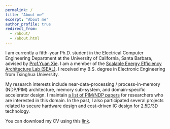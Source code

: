 ```yaml
---
permalink: /
title: "About me"
excerpt: "About me"
author_profile: true
redirect_from: 
  - /about/
  - /about.html
---
```


I am currently a fifth-year Ph.D. student in the Electrical Computer Engineering Department at the University of California, Santa Barbara, advised by [Prof.Yuan Xie](https://www.ece.ucsb.edu/~yuanxie/). I am a member of the [Scalable Energy Efficiency Architecture Lab (SEAL)](https://seal.ece.ucsb.edu/). I received my B.S. degree in Electronic Engineering from Tsinghua University.

My research interests include near-data-processing / process-in-memory (NDP/PIM) architecture, memory sub-system, and domain-specific accelerator design. I maintain [a list of PIM/NDP papers](https://github.com/miglopst/PIM_NDP_papers) for researchers who are interested in this domain. In the past, I also participated several projects related to secure hardware design and cost-driven IC design for 2.5D/3D technology.

You can download my CV using this [link](http://miglopst.github.io/files/CV_penggu_09152020.pdf).
